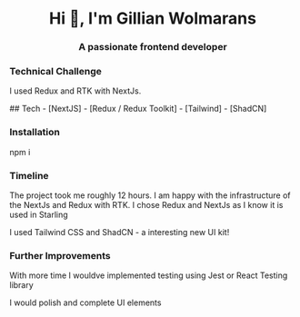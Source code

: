 
<h1 align="center">Hi 👋, I'm Gillian Wolmarans</h1>
<h3 align="center">A passionate frontend developer</h3>

<h3 align="left">Technical Challenge</h3>
<p>I used Redux and RTK with NextJs.</p>
<p align="left">
  ## Tech
- [NextJS] 
- [Redux / Redux Toolkit]
- [Tailwind]
- [ShadCN]
</p>

<h3 align="left">Installation</h3>
<p align="left">

npm i

</p>

<h3>Timeline</h3>
<p>The project took me roughly 12 hours. I am happy with the infrastructure of the NextJs and Redux with RTK. I chose Redux and NextJs as I know it is used in Starling</p>

<p>I used Tailwind CSS and ShadCN - a interesting new UI kit!</p>
<h3>Further Improvements</h3>
<p>With more time I wouldve implemented testing using Jest or React Testing library</p>
<p>I would polish and complete UI elements</p>

